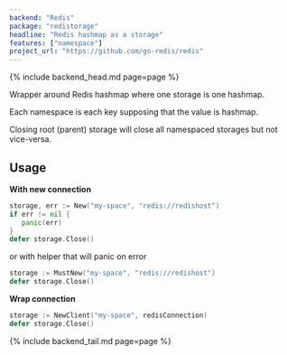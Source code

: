 ```yaml
---
backend: "Redis"
package: "redistorage"
headline: "Redis hashmap as a storage"
features: ["namespace"]
project_url: "https://github.com/go-redis/redis"
---
```

{% include backend_head.md page=page %}

Wrapper around Redis hashmap where one storage is one hashmap.

Each namespace is each key supposing that the value is hashmap.

Closing root (parent) storage will close all namespaced storages but not vice-versa.


## Usage

**With new connection**

```go
storage, err := New("my-space", "redis://redishost")
if err != nil {
   panic(err)    
}
defer storage.Close()
```

or with helper that will panic on error

```go
storage := MustNew("my-space", "redis://redishost")
defer storage.Close()
```

**Wrap connection**

```go
storage := NewClient("my-space", redisConnection)
defer storage.Close()
```

{% include backend_tail.md page=page %}